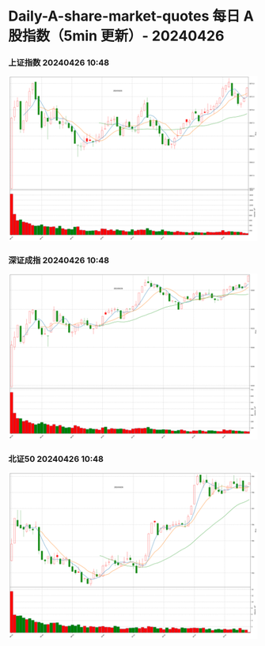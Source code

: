 
# Daily-A-share-market-quotes 每日 A 股指数（5min 更新）- 20240426

### 上证指数 20240426 10:48
![](./fig/2024/4/20240426-sh000001.png)

### 深证成指 20240426 10:48
![](./fig/2024/4/20240426-sz399001.png)

### 北证50 20240426 10:48
![](./fig/2024/4/20240426-bj899050.png)

